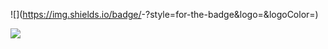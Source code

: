 ![<Badge Name>](https://img.shields.io/badge/<Badge Text>-<Background Color>?style=for-the-badge&logo=<Icon Name>&logoColor=<Logo Color>)

 <img src="https://res.cloudinary.com/practicaldev/image/fetch/s--chf73s-H--/c_limit%2Cf_auto%2Cfl_progressive%2Cq_auto%2Cw_880/https://img.shields.io/badge/Linked_In-0077B5%3Fstyle%3Dfor-the-badge%26logo%3DLinkedIn%26logoColor%3Dwhite">
  
